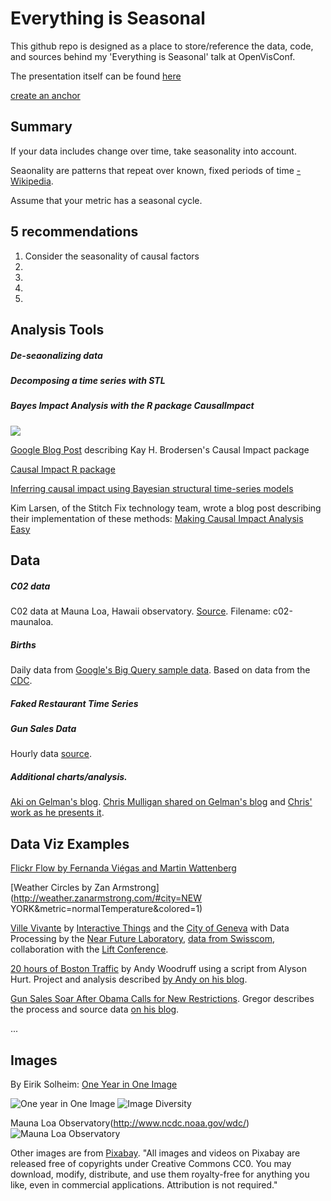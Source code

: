 # Everything is Seasonal

This github repo is designed as a place to store/reference the data, code, and sources behind my 'Everything is Seasonal' talk at OpenVisConf. 

The presentation itself can be found [here](https://slides.com/zanarmstrong/everything-is-seasonal)

[create an anchor](#summary)

## Summary

If your data includes change over time, take seasonality into account.

Seaonality are patterns that repeat over known, fixed periods of time [-Wikipedia](https://en.wikipedia.org/wiki/Seasonality#cite_note-1).

Assume that your metric has a seasonal cycle. 

## 5 recommendations

1. Consider the seasonality of causal factors
2. 
3. 
4. 
5. 

## Analysis Tools

##### De-seaonalizing data

##### Decomposing a time series with STL

##### Bayes Impact Analysis with the R package CausalImpact

![](http://2.bp.blogspot.com/-EmqnkfLkz48/VBDAnBtrU6I/AAAAAAAAYiU/w23tbIXCCTE/s1600/image00.png)

[Google Blog Post](http://google-opensource.blogspot.com/2014/09/causalimpact-new-open-source-package.html) describing Kay H. Brodersen's Causal Impact package

[Causal Impact R package](https://google.github.io/CausalImpact/CausalImpact.html)

[Inferring causal impact using Bayesian structural time-series models](http://research.google.com/pubs/pub41854.html)

Kim Larsen, of the Stitch Fix technology team, wrote a blog post describing their implementation of these methods: [Making Causal Impact Analysis Easy](http://multithreaded.stitchfix.com/blog/2016/01/13/market-watch/)

## Data

##### C02 data
C02 data at Mauna Loa, Hawaii observatory. [Source](http://www.esrl.noaa.gov/gmd/dv/data/index.php?parameter_name=Carbon%2BDioxide&frequency=Daily%2BAverages&site=MLO). Filename: c02-maunaloa.

##### Births
Daily data from [Google's Big Query sample data](https://bigquery.cloud.google.com/table/publicdata:samples.natality). Based on data from the [CDC](http://www.cdc.gov/nchs/data_access/Vitalstatsonline.htm).

##### Faked Restaurant Time Series

##### Gun Sales Data


Hourly data [source]().

##### Additional charts/analysis. 
[Aki on Gelman's blog](http://andrewgelman.com/2012/06/19/slick-time-series-decomposition-of-the-birthdays-data/).
[Chris Mulligan shared on Gelman's blog](http://andrewgelman.com/2012/06/12/simple-graph-win-the-example-of-birthday-frequencies/) and [Chris' work as he presents it](http://chmullig.com/2012/06/births-by-day-of-year/).

### 

## Data Viz Examples

[Flickr Flow by Fernanda Viégas and Martin Wattenberg](http://hint.fm/projects/flickr/)

[Weather Circles by Zan Armstrong](http://weather.zanarmstrong.com/#city=NEW YORK&metric=normalTemperature&colored=1)

[Ville Vivante](https://www.villevivante.ch/) by [Interactive Things](https://www.interactivethings.com/) and the [City of Geneva](http://www.ville-geneve.ch/) with Data Processing by the [Near Future Laboratory](https://www.villevivante.ch/), [data from Swisscom](https://www.swisscom.ch/en/residential.html), collaboration with the [Lift Conference](http://liftconference.com/lift16).

[20 hours of Boston Traffic](https://www.youtube.com/watch?v=QW_mVsMWnB0) by Andy Woodruff using a script from Alyson Hurt. Project and analysis described [by Andy on his blog](http://bostonography.com/2016/a-day-of-traffic/).

[Gun Sales Soar After Obama Calls for New Restrictions](http://www.nytimes.com/interactive/2015/12/10/us/gun-sales-terrorism-obama-restrictions.html?_r=0). Gregor describes the process and source data [on his blog](http://driven-by-data.net/2015/12/10/gun-sales.html). 

...

## Images

By Eirik Solheim: [One Year in One Image](http://eirikso.com/2011/01/04/one-year-in-one-image/)

![One year in One Image](https://eirikso.files.wordpress.com/2011/01/allof20101.jpg)
![Image Diversity](https://eirikso.files.wordpress.com/2011/01/oneyeardiversity1.jpg)

Mauna Loa Observatory(http://www.ncdc.noaa.gov/wdc/)
![Mauna Loa Observatory](http://www.ncdc.noaa.gov/wdc/images/CRNSiteinMaunaLoa.JPG)


Other images are from [Pixabay](https://pixabay.com/). "All images and videos on Pixabay are released free of copyrights under Creative Commons CC0. You may download, modify, distribute, and use them royalty-free for anything you like, even in commercial applications. Attribution is not required."